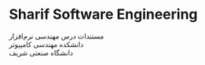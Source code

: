 # Sharif Software Engineering
مستندات درس مهندسی نرم‌افزار\
دانشکده مهندسی کامپیوتر\
دانشگاه صنعتی شریف


